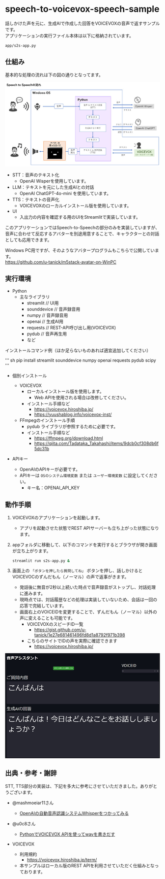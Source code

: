 # speech-to-voicevox-speech-sample

話しかけた声を元に、生成AIで作成した回答をVOICEVOXの音声で返すサンプルです。  
アプリケーションの実行ファイル本体は以下に格納されています。

```
app/s2s-app.py
```

## 仕組み

基本的な処理の流れは下の図の通りとなってます。

![s2s](img/s2s.jpg)

- STT：音声のテキスト化
  - OpenAI Wisperを使用しています。
- LLM：テキストを元にした生成AIとの対話
  - OpenAI ChatGPT-4o-mini を使用しています。
- TTS：テキストの音声化
  - VOICEVOXのローカルインストール版を使用しています。
- UI
  - 入出力の内容を確認する用のUIをStreamlitで実装しています。

このアプリケーションではSpeech-to-Speechの部分のみを実装していますが、音声に合わせて反応するアバターを別途用意することで、キャラクターとの対話としても応用できます。

Windows PC用ですが、そのようなアバタープログラムもこちらで公開しています。  
https://github.com/u-tanick/m5stack-avatar-on-WinPC


## 実行環境

- Python
  - 主なライブラリ
    - streamlit    // UI用
    - sounddevice  // 音声録音用
    - numpy        // 音声録音用
    - openai       // 生成AI用
    - requests     // REST-API呼び出し用(VOICEVOX)
    - pydub        // 音声再生用
    - など

インストールコマンド例（ほか足らないものあれば適宜追加してください）

''' sh
pip install streamlit sounddevice numpy openai requests pydub scipy
'''

- 個別インストール
  - VOICEVOX
    - ローカルインストール版を使用します。
      - Web APIを使用される場合は改修してください。
    - インストール手順など
      - https://voicevox.hiroshiba.jp/
      - https://yuushablog.info/voicevox-inst/
  - FFmpegのインストール手順
    - pydub ライブラリが参照するために必要です。
    - インストール手順など
      - https://ffmpeg.org/download.html
      - https://qiita.com/Tadataka_Takahashi/items/9dcb0cf308db6f5dc31b

- APIキー
  - OpenAIのAPIキーが必要です。
  - APIキーは `OSのシステム環境変数` または `ユーザー環境変数` に設定してください。
    - キー名：OPENAI_API_KEY

## 動作手順

1. VOICEVOXのアプリケーションを起動します。
   - アプリを起動させた状態でREST APIサーバーも立ち上がった状態になります。
2. appフォルダに移動して、以下のコマンドを実行するとブラウザが開き画面が立ち上がります。

    ``` sh
    streamlit run s2s-app.py &
    ```

3. 画面上の `「ボタンを押したら質問してね」` ボタンを押し、話しかけるとVOICEVOCのずんだもん（ノーマル）の声で返事がきます。
   - 発話後に無音が2秒以上続いた時点で音声録音がストップし、対話処理に進みます。
   - 現時点では、対話履歴などの処理は実装していないため、会話は一回の応答で完結しています。
   - 画面右上のVOICEIDを変更することで、ずんだもん（ノーマル）以外の声に変えることも可能です。
     - VOICEVOXのスピーチID一覧
       - https://gist.github.com/u-tanick/1e27e681461496fd8d1a8792f971b398
     - こちらのサイトでIDの声を実際に確認できます
       - https://voicevox.hiroshiba.jp/

![demo](img/demo.jpg)



## 出典・参考・謝辞

STT, TTS部分の実装は、下記を多大に参考にさせていただきました。ありがとうございます。

- @mashmoeiar11さん  
  - [OpenAIの自動音声認識システムWhisperをつかってみる](https://qiita.com/mashmoeiar11/items/dc45be7252135b2173ca)

- @u0c8さん
  - [PythonでVOICEVOX APIを使ってwavを書きだす](https://qiita.com/u0c8/items/564046ef5a67a0639091)

- VOICEVOX
  - 利用規約
    - https://voicevox.hiroshiba.jp/term/
  - 本サンプルはローカル版のREST APIを利用させていただく仕組みとなっております。
